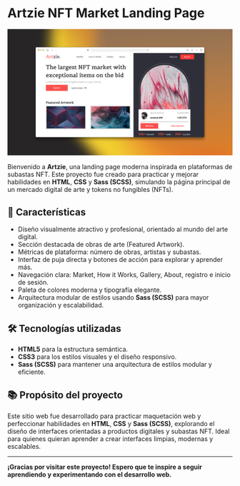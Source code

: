 # Artzie NFT Market Landing Page

![Artzie Landing Page](./img/Artzie.png)

Bienvenido a **Artzie**, una landing page moderna inspirada en plataformas de subastas NFT. Este proyecto fue creado para practicar y mejorar habilidades en **HTML**, **CSS** y **Sass (SCSS)**, simulando la página principal de un mercado digital de arte y tokens no fungibles (NFTs).

## 🚀 Características

- Diseño visualmente atractivo y profesional, orientado al mundo del arte digital.
- Sección destacada de obras de arte (Featured Artwork).
- Métricas de plataforma: número de obras, artistas y subastas.
- Interfaz de puja directa y botones de acción para explorar y aprender más.
- Navegación clara: Market, How it Works, Gallery, About, registro e inicio de sesión.
- Paleta de colores moderna y tipografía elegante.
- Arquitectura modular de estilos usando **Sass (SCSS)** para mayor organización y escalabilidad.

## 🛠️ Tecnologías utilizadas

- **HTML5** para la estructura semántica.
- **CSS3** para los estilos visuales y el diseño responsivo.
- **Sass (SCSS)** para mantener una arquitectura de estilos modular y eficiente.

## 📚 Propósito del proyecto

Este sitio web fue desarrollado para practicar maquetación web y perfeccionar habilidades en **HTML**, **CSS** y **Sass (SCSS)**, explorando el diseño de interfaces orientadas a productos digitales y subastas NFT. Ideal para quienes quieran aprender a crear interfaces limpias, modernas y escalables.

---

**¡Gracias por visitar este proyecto! Espero que te inspire a seguir aprendiendo y experimentando con el desarrollo web.**

